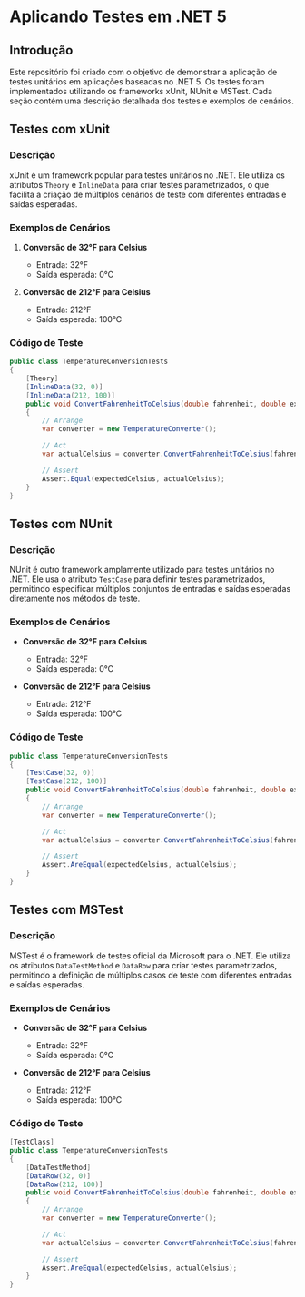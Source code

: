 # Aplicando Testes em .NET 5

## Introdução
Este repositório foi criado com o objetivo de demonstrar a aplicação de testes unitários em aplicações baseadas no .NET 5. Os testes foram implementados utilizando os frameworks xUnit, NUnit e MSTest.
Cada seção contém uma descrição detalhada dos testes e exemplos de cenários.

## Testes com xUnit

### Descrição
xUnit é um framework popular para testes unitários no .NET. Ele utiliza os atributos `Theory` e `InlineData` para criar testes parametrizados, o que facilita a criação de múltiplos cenários de teste com diferentes entradas e saídas esperadas.

### Exemplos de Cenários

1. **Conversão de 32°F para Celsius**
   - Entrada: 32°F
   - Saída esperada: 0°C

2. **Conversão de 212°F para Celsius**
   - Entrada: 212°F
   - Saída esperada: 100°C

### Código de Teste

```csharp
public class TemperatureConversionTests
{
    [Theory]
    [InlineData(32, 0)]
    [InlineData(212, 100)]
    public void ConvertFahrenheitToCelsius(double fahrenheit, double expectedCelsius)
    {
        // Arrange
        var converter = new TemperatureConverter();

        // Act
        var actualCelsius = converter.ConvertFahrenheitToCelsius(fahrenheit);

        // Assert
        Assert.Equal(expectedCelsius, actualCelsius);
    }
} 

```

## Testes com NUnit

### Descrição
NUnit é outro framework amplamente utilizado para testes unitários no .NET. Ele usa o atributo `TestCase` para definir testes parametrizados, permitindo especificar múltiplos conjuntos de entradas e saídas esperadas diretamente nos métodos de teste.

### Exemplos de Cenários

- **Conversão de 32°F para Celsius**
  - Entrada: 32°F
  - Saída esperada: 0°C

- **Conversão de 212°F para Celsius**
  - Entrada: 212°F
  - Saída esperada: 100°C

### Código de Teste

```csharp
public class TemperatureConversionTests
{
    [TestCase(32, 0)]
    [TestCase(212, 100)]
    public void ConvertFahrenheitToCelsius(double fahrenheit, double expectedCelsius)
    {
        // Arrange
        var converter = new TemperatureConverter();

        // Act
        var actualCelsius = converter.ConvertFahrenheitToCelsius(fahrenheit);

        // Assert
        Assert.AreEqual(expectedCelsius, actualCelsius);
    }
}
```


## Testes com MSTest

### Descrição
MSTest é o framework de testes oficial da Microsoft para o .NET. Ele utiliza os atributos `DataTestMethod` e `DataRow` para criar testes parametrizados, permitindo a definição de múltiplos casos de teste com diferentes entradas e saídas esperadas.

### Exemplos de Cenários

- **Conversão de 32°F para Celsius**
  - Entrada: 32°F
  - Saída esperada: 0°C

- **Conversão de 212°F para Celsius**
  - Entrada: 212°F
  - Saída esperada: 100°C

### Código de Teste

```csharp
[TestClass]
public class TemperatureConversionTests
{
    [DataTestMethod]
    [DataRow(32, 0)]
    [DataRow(212, 100)]
    public void ConvertFahrenheitToCelsius(double fahrenheit, double expectedCelsius)
    {
        // Arrange
        var converter = new TemperatureConverter();

        // Act
        var actualCelsius = converter.ConvertFahrenheitToCelsius(fahrenheit);

        // Assert
        Assert.AreEqual(expectedCelsius, actualCelsius);
    }
}
```
